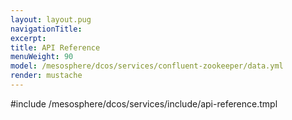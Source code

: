 ```yaml
---
layout: layout.pug
navigationTitle:
excerpt:
title: API Reference
menuWeight: 90
model: /mesosphere/dcos/services/confluent-zookeeper/data.yml
render: mustache
---
```


#include /mesosphere/dcos/services/include/api-reference.tmpl
